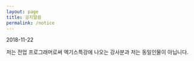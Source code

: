 ```yaml
---
layout: page
title: 공지말씀
permalink: /notice
---
```



2018-11-22

저는 전업 프로그래머로써
엑기스특강에 나오는 강사분과 
저는 동일인물이 아닙니다. 
